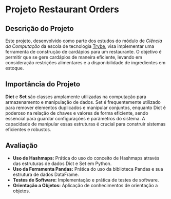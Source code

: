 # Projeto Restaurant Orders

## Descrição do Projeto

Este projeto, desenvolvido como parte dos estudos do módulo de *Ciência da Computação* da escola de tecnologia [Trybe](https://www.betrybe.com/), visa implementar uma ferramenta de construção de cardápios para um restaurante. O objetivo é permitir que se gere cardápios de maneira eficiente, levando em consideração restrições alimentares e a disponibilidade de ingredientes em estoque. 

## Importância do Projeto

**Dict** e **Set** são classes amplamente utilizadas na computação para armazenamento e manipulação de dados. Set é frequentemente utilizado para remover elementos duplicados e manipular conjuntos, enquanto Dict é poderoso na relação de chaves e valores de forma eficiente, sendo essencial para guardar configurações e parâmetros do sistema. A capacidade de manipular essas estruturas é crucial para construir sistemas eficientes e robustos.

## Avaliação

-   **Uso de Hashmaps:** Prática do uso do conceito de Hashmaps através das estruturas de dados Dict e Set em Python.
-   **Uso da Ferramenta Pandas:** Prática do uso da biblioteca Pandas e sua estrutura de dados DataFrame.
-   **Testes de Software:** Implementação e prática de testes de software.
-   **Orientação a Objetos:** Aplicação de conhecimentos de orientação a objetos.
